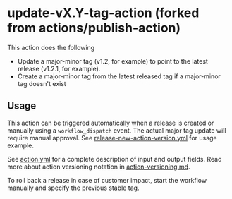 # update-vX.Y-tag-action (forked from actions/publish-action)

This action does the following
- Update a major-minor tag (v1.2, for example) to point to the latest release (v1.2.1, for example).
- Create a major-minor tag from the latest released tag if a major-minor tag doesn't exist 

## Usage
This action can be triggered automatically when a release is created or manually using a `workflow_dispatch` event. The actual major tag update will require manual approval. 
See [release-new-action-version.yml](./.github/workflows/release-new-action-version.yml) for usage example.

See [action.yml](action.yml) for a complete description of input and output fields.
Read more about action versioning notation in [action-versioning.md](https://github.com/actions/toolkit/blob/main/docs/action-versioning.md).

To roll back a release in case of customer impact, start the workflow manually and specify the previous stable tag.

